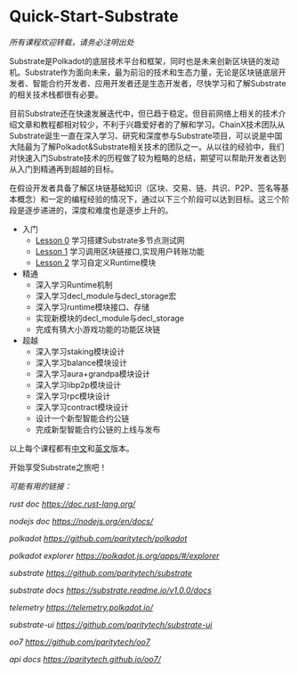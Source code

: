 # Quick-Start-Substrate

*所有课程欢迎转载，请务必注明出处*

Substrate是Polkadot的底层技术平台和框架，同时也是未来创新区块链的发动机。Substrate作为面向未来，最为前沿的技术和生态力量，无论是区块链底层开发者、智能合约开发者、应用开发者还是生态开发者，尽快学习和了解Substrate的相关技术栈都很有必要。

目前Substrate还在快速发展迭代中，但已趋于稳定。但目前网络上相关的技术介绍文章和教程都相对较少，不利于兴趣爱好者的了解和学习。ChainX技术团队从Substrate诞生一直在深入学习、研究和深度参与Substrate项目，可以说是中国大陆最为了解Polkadot&Substrate相关技术的团队之一。从以往的经验中，我们对快速入门Substrate技术的历程做了较为粗略的总结，期望可以帮助开发者达到从入门到精通再到超越的目标。

在假设开发者具备了解区块链基础知识（区块、交易、链、共识、P2P、签名等基本概念）和一定的编程经验的情况下，通过以下三个阶段可以达到目标。这三个阶段是逐步递进的，深度和难度也是逐步上升的。

- 入门
  - [Lesson 0](https://github.com/chainx-org/Quick-Start-Substrate/blob/master/zh/Lesson%200.md) 学习搭建Substrate多节点测试网
  - [Lesson 1](https://github.com/chainx-org/Quick-Start-Substrate/blob/master/zh/Lesson%201.md) 学习调用区块链接口,实现用户转账功能
  - [Lesson 2](https://github.com/chainx-org/Quick-Start-Substrate/blob/master/zh/Lesson%202.md) 学习自定义Runtime模块
- 精通
  - 深入学习Runtime机制
  - 深入学习decl_module与decl_storage宏
  - 深入学习runtime模块接口、存储
  - 实现新模块的decl_module与decl_storage
  - 完成有猜大小游戏功能的功能区块链
- 超越
  - 深入学习staking模块设计
  - 深入学习balance模块设计
  - 深入学习aura+grandpa模块设计
  - 深入学习libp2p模块设计
  - 深入学习rpc模块设计
  - 深入学习contract模块设计
  - 设计一个新型智能合约公链
  - 完成新型智能合约公链的上线与发布



以上每个课程都有[中文](https://github.com/chainx-org/Quick-Start-Substrate/tree/master/zh)和[英文](https://github.com/chainx-org/Quick-Start-Substrate/tree/master/en)版本。

开始享受Substrate之旅吧！





*可能有用的链接：*

*rust doc  https://doc.rust-lang.org/*

*nodejs doc https://nodejs.org/en/docs/*

*polkadot https://github.com/paritytech/polkadot*

*polkadot explorer https://polkadot.js.org/apps/#/explorer*

*substrate https://github.com/paritytech/substrate*

*substrate docs https://substrate.readme.io/v1.0.0/docs*

*telemetry https://telemetry.polkadot.io/*

*substrate-ui https://github.com/paritytech/substrate-ui*

*oo7 https://github.com/paritytech/oo7*

*api docs https://paritytech.github.io/oo7/*



